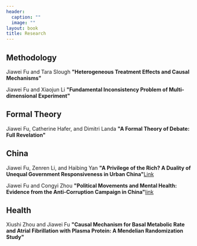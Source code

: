 ```yaml
---
header:
  caption: ""
  image: ""
layout: book
title: Research
---
```


## Methodology

Jiawei Fu and Tara Slough **"Heterogeneous Treatment Effects and Causal Mechanisms"**

Jiawei Fu and Xiaojun Li **"Fundamental Inconsistency Problem of Multi-dimensional Experiment"**


## Formal Theory

Jiawei Fu, Catherine Hafer, and Dimitri Landa **"A Formal Theory of Debate: Full Revelation"**

## China

Jiawei Fu, Zenren Li, and Haibing Yan **"A Privilege of the Rich? A Duality of Unequal Government Responsiveness in Urban China"**[Link](https://papers.ssrn.com/sol3/papers.cfm?abstract_id=4253200)

Jiawei Fu and Congyi Zhou **"Political Movements and Mental Health: Evidence from the Anti-Corruption Campaign in China"**[link](https://papers.ssrn.com/sol3/papers.cfm?abstract_id=4161190)


## Health

Xiushi Zhou and Jiawei Fu **"Causal Mechanism for Basal Metabolic Rate and Atrial Fibrillation with Plasma Protein: A Mendelian Randomization Study"**

